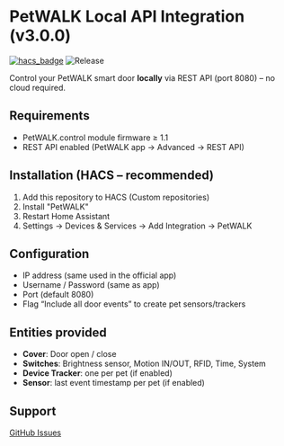 # PetWALK Local API Integration (v3.0.0)

[![hacs_badge](https://img.shields.io/badge/HACS-Default-41BDF5.svg)](https://github.com/hacs/integration)
![Release](https://img.shields.io/github/v/release/YOUR_USERNAME/hapetwalk)

Control your PetWALK smart door **locally** via REST API (port 8080) – no cloud required.

## Requirements
- PetWALK.control module firmware ≥ 1.1
- REST API enabled (PetWALK app → Advanced → REST API)

## Installation (HACS – recommended)
1. Add this repository to HACS (Custom repositories)
2. Install "PetWALK"
3. Restart Home Assistant
4. Settings → Devices & Services → Add Integration → PetWALK

## Configuration
- IP address (same used in the official app)
- Username / Password (same as app)
- Port (default 8080)
- Flag “Include all door events” to create pet sensors/trackers

## Entities provided
- **Cover**: Door open / close
- **Switches**: Brightness sensor, Motion IN/OUT, RFID, Time, System
- **Device Tracker**: one per pet (if enabled)
- **Sensor**: last event timestamp per pet (if enabled)

## Support
[GitHub Issues](https://github.com/Dav41K9/hapetwalk/issues)
